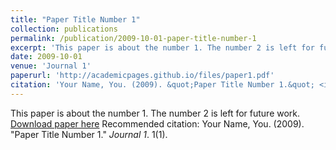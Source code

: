 ```yaml
---
title: "Paper Title Number 1"
collection: publications
permalink: /publication/2009-10-01-paper-title-number-1
excerpt: 'This paper is about the number 1. The number 2 is left for future work.'
date: 2009-10-01
venue: 'Journal 1'
paperurl: 'http://academicpages.github.io/files/paper1.pdf'
citation: 'Your Name, You. (2009). &quot;Paper Title Number 1.&quot; <i>Journal 1</i>. 1(1).'
---
```

This paper is about the number 1. The number 2 is left for future work.
[Download paper here](http://academicpages.github.io/files/paper1.pdf)
Recommended citation: Your Name, You. (2009). "Paper Title Number 1." <i>Journal 1</i>. 1(1).
<!-- ---
title: "Epidemiological drivers of transmissibility and severity of SARS-CoV-2 in England"
collection: publications
permalink: /publication/2023-07-17-Epidemiological-drivers-of-transmissibility-and-severity-of-SARS-CoV-2-in-England
excerpt: 'This paper is about the number 2. The number 3 is left for future work.'
date: 2023-07-17
venue: 'Nature Communications'
paperurl: 'https://www.nature.com/articles/s41467-023-39661-5'
citation: 'Perez-Guzman, P. N., Knock, E., et. al., (2023). &quot;Epidemiological drivers of transmissibility and severity of SARS-CoV-2 in England.&quot; <i>Nature Communications</i>. 1(2).'

------
This study analyzed the evolution of SARS-CoV-2 variants, namely Wildtype, Alpha, Delta, and Omicron, in England, investigating their transmissibility and severity. Using a mathematical model paired with Bayesian inference, the research assessed the impact of non-pharmaceutical interventions (NPIs), therapies, and vaccination on the virus's transmission and effects. Results demonstrated that each subsequent variant was more transmissible, with Omicron being the most so. However, Alpha had the highest fatality rate. Findings emphasized the need for continued surveillance and long-term strategies to manage future variants.

[Download paper here](https://www.nature.com/articles/s41467-023-39661-5)

Recommended citation: 'Perez-Guzman, P. N., Knock, E., et. al., (2023). &quot;Epidemiological drivers of transmissibility and severity of SARS-CoV-2 in England.&quot; <i>Nature Communications</i>. 1(2).' -->
